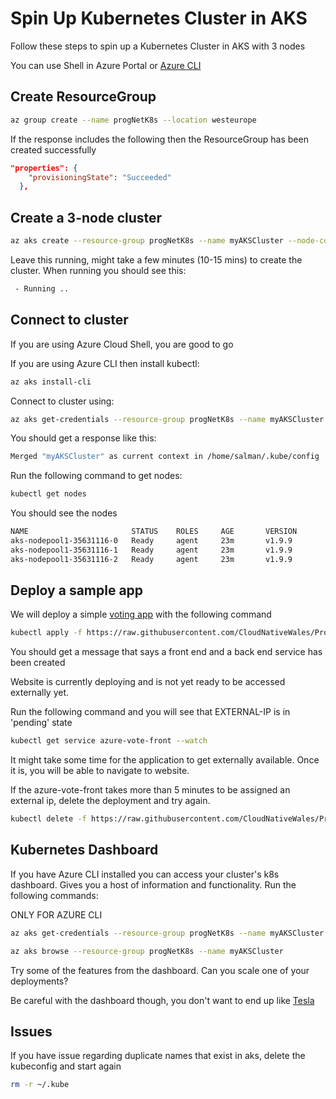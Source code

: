 # Spin Up Kubernetes Cluster in AKS

Follow these steps to spin up a Kubernetes Cluster in AKS with 3 nodes

You can use Shell in Azure Portal or [Azure CLI](https://docs.microsoft.com/en-us/cli/azure/install-azure-cli?view=azure-cli-latest)

## Create ResourceGroup

```bash
az group create --name progNetK8s --location westeurope
```
If the response includes the following then the ResourceGroup has been created successfully

```json
"properties": {
    "provisioningState": "Succeeded"
  },
```

## Create a 3-node cluster

```bash
az aks create --resource-group progNetK8s --name myAKSCluster --node-count 3 --enable-addons monitoring --generate-ssh-keys
```

Leave this running, might take a few minutes (10-15 mins) to create the cluster. When running you should see this:

```bash
 - Running ..
```

## Connect to cluster

If you are using Azure Cloud Shell, you are good to go

If you are using Azure CLI then install kubectl:

```bash
az aks install-cli
```

Connect to cluster using:
```bash
az aks get-credentials --resource-group progNetK8s --name myAKSCluster
```

You should get a response like this:
```bash
Merged "myAKSCluster" as current context in /home/salman/.kube/config
```

Run the following command to get nodes:

```bash
kubectl get nodes
```

You should see the nodes
```bash
NAME                       STATUS    ROLES     AGE       VERSION
aks-nodepool1-35631116-0   Ready     agent     23m       v1.9.9
aks-nodepool1-35631116-1   Ready     agent     23m       v1.9.9
aks-nodepool1-35631116-2   Ready     agent     23m       v1.9.9
```

## Deploy a sample app

We will deploy a simple [voting app](https://docs.microsoft.com/en-us/azure/aks/kubernetes-walkthrough) with the following command

```bash
kubectl apply -f https://raw.githubusercontent.com/CloudNativeWales/ProgNet/master/azure-vote.yaml
```

You should get a message that says a front end and a back end service has been created

Website is currently deploying and is not yet ready to be accessed externally yet.

Run the following command and you will see that EXTERNAL-IP is in 'pending' state

```bash
kubectl get service azure-vote-front --watch
```
It might take some time for the application to get externally available. Once it is, you will be able to navigate to website.

If the azure-vote-front takes more than 5 minutes to be assigned an external ip, delete the deployment and try again.

```bash
kubectl delete -f https://raw.githubusercontent.com/CloudNativeWales/ProgNet/master/azure-vote.yaml
``` 

## Kubernetes Dashboard

If you have Azure CLI installed you can access your cluster's k8s dashboard. Gives you a host of information and functionality. Run the following commands:

ONLY FOR AZURE CLI
```bash
az aks get-credentials --resource-group progNetK8s --name myAKSCluster

az aks browse --resource-group progNetK8s --name myAKSCluster
```

Try some of the features from the dashboard. Can you scale one of your deployments? 

Be careful with the dashboard though, you don't want to end up like [Tesla](https://arstechnica.com/information-technology/2018/02/tesla-cloud-resources-are-hacked-to-run-cryptocurrency-mining-malware/)

## Issues
If you have issue regarding duplicate names that exist in aks, delete the kubeconfig and start again

```bash
rm -r ~/.kube
```